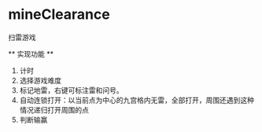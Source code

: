 # mineClearance
扫雷游戏

** 实现功能 **
1. 计时
2. 选择游戏难度
3. 标记地雷，右键可标注雷和问号。
4. 自动连锁打开：以当前点为中心的九宫格内无雷，全部打开，周围还遇到这种情况递归打开周围的点
5. 判断输赢

